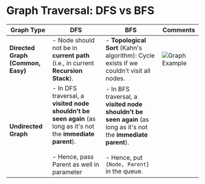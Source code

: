 # Graph Traversal: DFS vs BFS

| Graph Type         | DFS | BFS | Comments |
|--------------------|-----|-----|----------|
| **Directed Graph (Common, Easy)** | - Node should not be in **current path** (i.e., in current **Recursion Stack**). | - **Topological Sort** (Kahn's algorithm): Cycle exists if we couldn't visit all nodes. | ![Graph Example](image.png) |
| **Undirected Graph** | - In DFS traversal, a **visited node shouldn't be seen again** (as long as it's not the **immediate parent**). <br><br> - Hence, pass Parent as well in parameter <br>| - In BFS traversal, a **visited node shouldn't be seen again** (as long as it's not the **immediate parent**). <br><br>   - Hence, put `{Node, Parent}` in the queue. <br> | |
